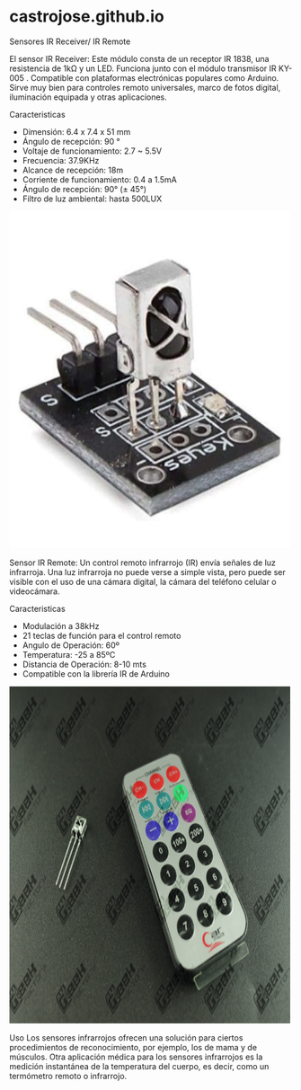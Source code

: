 # castrojose.github.io

Sensores IR Receiver/ IR Remote

El sensor IR Receiver: Este módulo consta de un receptor IR 1838, una resistencia de 1kΩ y un LED. Funciona junto con el módulo transmisor IR KY-005 . Compatible con plataformas electrónicas populares como Arduino. Sirve muy bien para controles remoto universales, marco de fotos digital, iluminación equipada y otras aplicaciones.

Caracteristicas
- Dimensión: 6.4 x 7.4 x 51 mm
- Ángulo de recepción: 90 °
- Voltaje de funcionamiento: 2.7 ~ 5.5V
- Frecuencia: 37.9KHz
- Alcance de recepción: 18m
- Corriente de funcionamiento: 0.4 a 1.5mA
- Ángulo de recepción: 90° (± 45°)
- Filtro de luz ambiental: hasta 500LUX

<img src="Sensor IR.jpg" alt="Sensor IR" width="500" height="600">


Sensor IR Remote:
Un control remoto infrarrojo (IR) envía señales de luz infrarroja. Una luz infrarroja no puede verse a simple vista, pero puede ser visible con el uso de una cámara digital, la cámara del teléfono celular o videocámara.

Caracteristicas 
- Modulación a 38kHz
- 21 teclas de función para el control remoto
- Angulo de Operación: 60º
- Temperatura: -25 a 85ºC
- Distancia de Operación: 8-10 mts
- Compatible con la librería IR de Arduino

<img src="Sensor IR remoto.png" alt="Sensor IR remoto" width="500" height="600">

















Uso
Los sensores infrarrojos ofrecen una solución para ciertos procedimientos de reconocimiento, por ejemplo, los de mama y de músculos. Otra aplicación médica para los sensores infrarrojos es la medición instantánea de la temperatura del cuerpo, es decir, como un termómetro remoto o infrarrojo.




